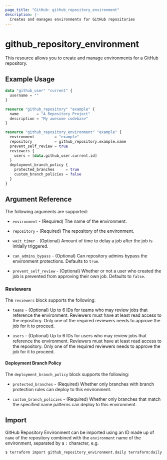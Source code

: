 ```yaml
---
page_title: "GitHub: github_repository_environment"
description: |-
  Creates and manages environments for GitHub repositories
---
```


# github_repository_environment

This resource allows you to create and manage environments for a GitHub repository.

## Example Usage

```terraform
data "github_user" "current" {
  username = ""
}

resource "github_repository" "example" {
  name        = "A Repository Project"
  description = "My awesome codebase"
}

resource "github_repository_environment" "example" {
  environment         = "example"
  repository          = github_repository.example.name
  prevent_self_review = true
  reviewers {
    users = [data.github_user.current.id]
  }
  deployment_branch_policy {
    protected_branches     = true
    custom_branch_policies = false
  }
}
```

## Argument Reference

The following arguments are supported:

* `environment` - (Required) The name of the environment.

* `repository` - (Required) The repository of the environment.

* `wait_timer` - (Optional) Amount of time to delay a job after the job is initially triggered.

* `can_admins_bypass` - (Optional) Can repository admins bypass the environment protections. Defaults to `true`.

* `prevent_self_review` - (Optional) Whether or not a user who created the job is prevented from approving their own job. Defaults to `false`.

### Reviewers

The `reviewers` block supports the following:

* `teams` - (Optional) Up to 6 IDs for teams who may review jobs that reference the environment. Reviewers must have at least read access to the repository. Only one of the required reviewers needs to approve the job for it to proceed.

* `users` - (Optional) Up to 6 IDs for users who may review jobs that reference the environment. Reviewers must have at least read access to the repository. Only one of the required reviewers needs to approve the job for it to proceed.

#### Deployment Branch Policy

The `deployment_branch_policy` block supports the following:

* `protected_branches` - (Required) Whether only branches with branch protection rules can deploy to this environment.

* `custom_branch_policies` - (Required) Whether only branches that match the specified name patterns can deploy to this environment.

## Import

GitHub Repository Environment can be imported using an ID made up of `name` of the repository combined with the `environment` name of the environment, separated by a `:` character, e.g.

```
$ terraform import github_repository_environment.daily terraform:daily
```
